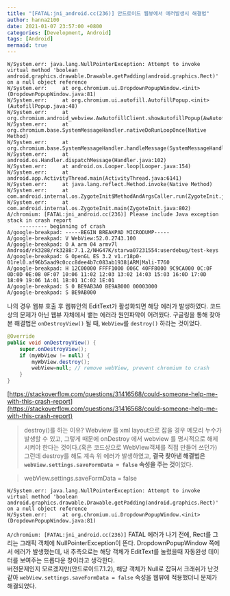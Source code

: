 ```yaml
---
title: "[FATAL:jni_android.cc(236)] 안드로이드 웹뷰에서 에러발생시 해결법"
author: hanna2100
date: 2021-01-07 23:57:00 +0800
categories: [Development, Android]
tags: [Android]
mermaid: true
---
```


```
W/System.err: java.lang.NullPointerException: Attempt to invoke virtual method 'boolean android.graphics.drawable.Drawable.getPadding(android.graphics.Rect)' on a null object reference
W/System.err:     at org.chromium.ui.DropdownPopupWindow.<init>(DropdownPopupWindow.java:81)
W/System.err:     at org.chromium.ui.autofill.AutofillPopup.<init>(AutofillPopup.java:48)
W/System.err:     at org.chromium.android_webview.AwAutofillClient.showAutofillPopup(AwAutofillClient.java:50)
W/System.err:     at org.chromium.base.SystemMessageHandler.nativeDoRunLoopOnce(Native Method)
W/System.err:     at org.chromium.base.SystemMessageHandler.handleMessage(SystemMessageHandler.java:39)
W/System.err:     at android.os.Handler.dispatchMessage(Handler.java:102)
W/System.err:     at android.os.Looper.loop(Looper.java:154)
W/System.err:     at android.app.ActivityThread.main(ActivityThread.java:6141)
W/System.err:     at java.lang.reflect.Method.invoke(Native Method)
W/System.err:     at com.android.internal.os.ZygoteInit$MethodAndArgsCaller.run(ZygoteInit.java:912)
W/System.err:     at com.android.internal.os.ZygoteInit.main(ZygoteInit.java:802)
A/chromium: [FATAL:jni_android.cc(236)] Please include Java exception stack in crash report
    --------- beginning of crash
A/google-breakpad: -----BEGIN BREAKPAD MICRODUMP-----
A/google-breakpad: V WebView:52.0.2743.100
A/google-breakpad: O A arm 04 armv7l Android/rk3288/rk3288:7.1.2/NHG47K/starwa07231554:userdebug/test-keys
A/google-breakpad: G OpenGL ES 3.2 v1.r18p0-01rel0.af96b5aad9c0ccc8dee4b7c083ab1938|ARM|Mali-T760
A/google-breakpad: H 12C00000 FFFF1000 006C 40FF8000 9C9CA000 0C:0F 0D:0D 0E:08 0F:07 10:06 11:02 12:03 13:02 14:03 15:03 16:0D 17:0D 18:09 19:06 1A:01 1B:01 1C:02 1E:01
A/google-breakpad: S 0 BE9AB3A0 BE9AB000 00003000
A/google-breakpad: S BE9AB000
```

나의 경우 웹뷰 호출 후 웹뷰안의 EditText가 활성화되면 해당 에러가 발생하였다.
코드상의 문제가 아닌 웹뷰 자체에서 뱉는 에러라 원인파악이 어려웠다.
구글링을 통해 찾아본 해결법은 `onDestroyView()` 될 때, `WebView`를 `destroy()` 하라는 것이었다.

```java
@Override
public void onDestroyView() {
    super.onDestroyView();
    if (myWbView != null) {
        myWbView.destroy();
        webView=null; // remove webView, prevent chromium to crash
    }
}
```
[https://stackoverflow.com/questions/31416568/could-someone-help-me-with-this-crash-report](https://stackoverflow.com/questions/31416568/could-someone-help-me-with-this-crash-report) </br>
> destroy()를 하는 이유?
Webview 를 xml layout으로 잡을 경우 메모리 누수가 발생할 수 있고, 그렇게 때문에 onDestroy 에서 webview 를 명시적으로 해제 시켜야 한다는 것이다.(혹은 코드상으로 WebView객체를 직접 만들어 쓰던가)</br>
그런데 destroy를 해도 계속 위 에러가 발생하였고, **결국 찾아낸 해결법은 `webView.settings.saveFormData = false` 속성을 주는 것**이었다.

> webView.settings.saveFormData = false
```
W/System.err: java.lang.NullPointerException: Attempt to invoke virtual method 'boolean android.graphics.drawable.Drawable.getPadding(android.graphics.Rect)' on a null object reference
W/System.err:     at org.chromium.ui.DropdownPopupWindow.<init>(DropdownPopupWindow.java:81)
```
`A/chromium: [FATAL:jni_android.cc(236)]` FATAL 에러가 나기 전에, Rect를 그리는 그래픽 객체에 NullPointerException이 뜬다. DropdownPopupWindow 쪽에서 에러가 발생했는데, 내 추측으로는 해당 객체가 EditText를 눌렀을때 자동완성 데이터를 보여주는 드롭다운 창이라고 생각한다.</br>
버전문제인지 모르겠지만(안드로이드7.1.2), 해당 객체가 Null로 잡혀서 크래쉬가 난것같아 `webView.settings.saveFormData = false` 속성을 웹뷰에 적용했더니 문제가 해결되었다.
